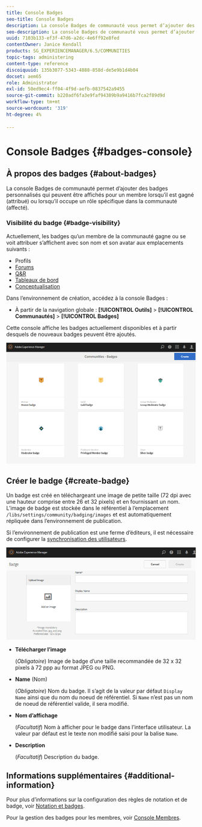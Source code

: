 ```yaml
---
title: Console Badges
seo-title: Console Badges
description: La console Badges de communauté vous permet d’ajouter des badges personnalisés qui peuvent être affichés pour les membres lorsqu’ils sont gagnés (attribués) ou lorsqu’ils assument un rôle spécifique dans la communauté (affecté).
seo-description: La console Badges de communauté vous permet d’ajouter des badges personnalisés qui peuvent être affichés pour les membres lorsqu’ils sont gagnés (attribués) ou lorsqu’ils assument un rôle spécifique dans la communauté (affecté).
uuid: 7103b133-ef3f-47d6-a2dc-4e6ff92e8fed
contentOwner: Janice Kendall
products: SG_EXPERIENCEMANAGER/6.5/COMMUNITIES
topic-tags: administering
content-type: reference
discoiquuid: 135b3077-5343-4888-858d-de5e9b1d4b04
docset: aem65
role: Administrator
exl-id: 50ed9ec4-ff04-4f9d-aefb-0837542a9455
source-git-commit: b220adf6fa3e9faf94389b9a9416b7fca2f89d9d
workflow-type: tm+mt
source-wordcount: '319'
ht-degree: 4%

---
```


# Console Badges {#badges-console}

## À propos des badges {#about-badges}

La console Badges de communauté permet d’ajouter des badges personnalisés qui peuvent être affichés pour un membre lorsqu’il est gagné (attribué) ou lorsqu’il occupe un rôle spécifique dans la communauté (affecté).

### Visibilité du badge {#badge-visibility}

Actuellement, les badges qu’un membre de la communauté gagne ou se voit attribuer s’affichent avec son nom et son avatar aux emplacements suivants :

* Profils
* [Forums](/help/communities/forum.md)
* [Q&amp;R](/help/communities/working-with-qna.md)
* [Tableaux de bord](/help/communities/enabling-leaderboard.md)
* [Conceptualisation](/help/communities/ideation-feature.md)

Dans l’environnement de création, accédez à la console Badges :

* À partir de la navigation globale : **[!UICONTROL Outils]** > **[!UICONTROL Communautés]** > **[!UICONTROL Badges]**

Cette console affiche les badges actuellement disponibles et à partir desquels de nouveaux badges peuvent être ajoutés.

![badges-homepage](assets/badges-homepage.png)

## Créer le badge {#create-badge}

Un badge est créé en téléchargeant une image de petite taille (72 dpi avec une hauteur comprise entre 26 et 32 pixels) et en fournissant un nom. L’image de badge est stockée dans le référentiel à l’emplacement `/libs/settings/community/badging/images` et est automatiquement répliquée dans l’environnement de publication.

Si l’environnement de publication est une ferme d’éditeurs, il est nécessaire de configurer la [synchronisation des utilisateurs](/help/communities/sync.md).

![create-badge](assets/create-badge.png)

* **Télécharger l’image**

   (*Obligatoire*) Image de badge d’une taille recommandée de 32 x 32 pixels à 72 ppp au format JPEG ou PNG.

* **Name** (Nom)

   (*Obligatoire*) Nom du badge. Il s’agit de la valeur par défaut `Display Name` ainsi que du nom du noeud de référentiel. Si `Name` n’est pas un nom de noeud de référentiel valide, il sera modifié.

* **Nom d’affichage**

   (*Facultatif*) Nom à afficher pour le badge dans l’interface utilisateur. La valeur par défaut est le texte non modifié saisi pour la balise `Name`.

* **Description**

   (*Facultatif*) Description du badge.

## Informations supplémentaires {#additional-information}

Pour plus d’informations sur la configuration des règles de notation et de badge, voir [Notation et badges](/help/communities/implementing-scoring.md).

Pour la gestion des badges pour les membres, voir [Console Membres](/help/communities/members.md).
